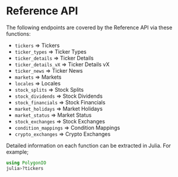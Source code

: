# Reference API

The following endpoints are covered by the Reference API via these functions:

* `tickers`                         => Tickers
* `ticker_types`                    => Ticker Types
* `ticker_details`                  => Ticker Details
* `ticker_details_vX`               => Ticker Details vX
* `ticker_news`                     => Ticker News
* `markets`                         => Markets
* `locales`                         => Locales
* `stock_splits`                    => Stock Splits
* `stock_dividends`                 => Stock Dividends
* `stock_financials`                => Stock Financials
* `market_holidays`                 => Market Holidays
* `market_status`                   => Market Status
* `stock_exchanges`                 => Stock Exchanges
* `condition_mappings`              => Condition Mappings
* `crypto_exchanges`                => Crypto Exchanges

Detailed information on each function can be extracted in Julia. For example;

```julia
using PolygonIO
julia>?tickers
```
